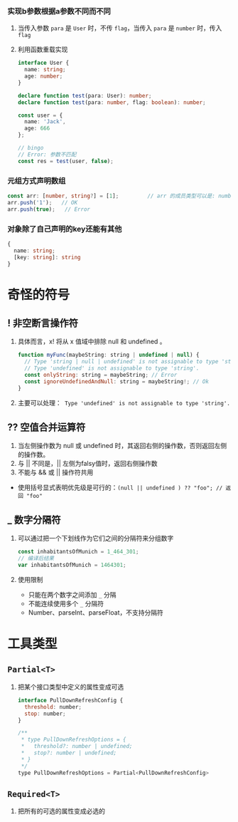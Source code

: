 ### 实现b参数根据a参数不同而不同

1. 当传入参数 `para` 是 `User` 时，不传 `flag`，当传入 `para` 是 `number` 时，传入 `flag`

2. 利用函数重载实现

   ```typescript
   interface User {
     name: string;
     age: number;
   }
   
   declare function test(para: User): number;
   declare function test(para: number, flag: boolean): number;
   
   const user = {
     name: 'Jack',
     age: 666
   };
   
   // bingo
   // Error: 参数不匹配
   const res = test(user, false);
   ```

   

### 元组方式声明数组

```typescript
const arr: [number, string?] = [1];         // arr 的成员类型可以是: number, string, undefined 
arr.push('1');   // OK
arr.push(true);   // Error
```



### 对象除了自己声明的key还能有其他

```typescript
{ 
  name: string; 
  [key: string]: string
}
```



# 奇怪的符号

## ! 非空断言操作符

1. 具体而言，x! 将从 x 值域中排除 null 和 undefined 。

   ```javascript
   function myFunc(maybeString: string | undefined | null) {
     // Type 'string | null | undefined' is not assignable to type 'string'.
     // Type 'undefined' is not assignable to type 'string'. 
     const onlyString: string = maybeString; // Error
     const ignoreUndefinedAndNull: string = maybeString!; // Ok
   }
   ```

2. 主要可以处理：` Type 'undefined' is not assignable to type 'string'.`

## ?? 空值合并运算符

1. 当左侧操作数为 null 或 undefined 时，其返回右侧的操作数，否则返回左侧的操作数。
2. 与 || 不同是，|| 左侧为falsy值时，返回右侧操作数
3.  不能与 && 或 || 操作符共用
   - 使用括号显式表明优先级是可行的：`(null || undefined ) ?? "foo"; // 返回 "foo"`

## _ 数字分隔符

1. 可以通过把一个下划线作为它们之间的分隔符来分组数字

   ```javascript
   const inhabitantsOfMunich = 1_464_301;
   // 编译后结果
   var inhabitantsOfMunich = 1464301;
   ```

2. 使用限制

   - 只能在两个数字之间添加 `_` 分隔
   - 不能连续使用多个 `_` 分隔符
   - Number、parseInt、parseFloat，不支持分隔符

# 工具类型

## `Partial<T>`

1. 把某个接口类型中定义的属性变成可选

   ```javascript
   interface PullDownRefreshConfig {
     threshold: number;
     stop: number;
   }
   
   /**
    * type PullDownRefreshOptions = {
    *   threshold?: number | undefined;
    *   stop?: number | undefined;
    * }
    */ 
   type PullDownRefreshOptions = Partial<PullDownRefreshConfig>
   ```

##  `Required<T>`

1. 把所有的可选的属性变成必选的